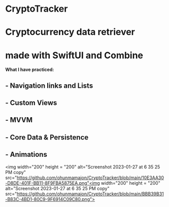 # CryptoTracker
# Cryptocurrency data retriever
# made with SwiftUI and Combine
####  What I have practiced:
   ## - Navigation links and Lists
   ## - Custom Views
   ## - MVVM 
   ## - Core Data & Persistence
   ## - Animations
   
<img width="200" height = "200" alt="Screenshot 2023-01-27 at 6 35 25 PM copy" src="https://github.com/ohunmamajon/CryptoTracker/blob/main/10E3AA30-D8DE-401F-BB11-8F9FBA5875EA.png"<img width="200" height = "200" alt="Screenshot 2023-01-27 at 6 35 25 PM copy" src="https://github.com/ohunmamajon/CryptoTracker/blob/main/BBB39B31-B83C-4BD1-80C9-9F6914C09C80.png">
